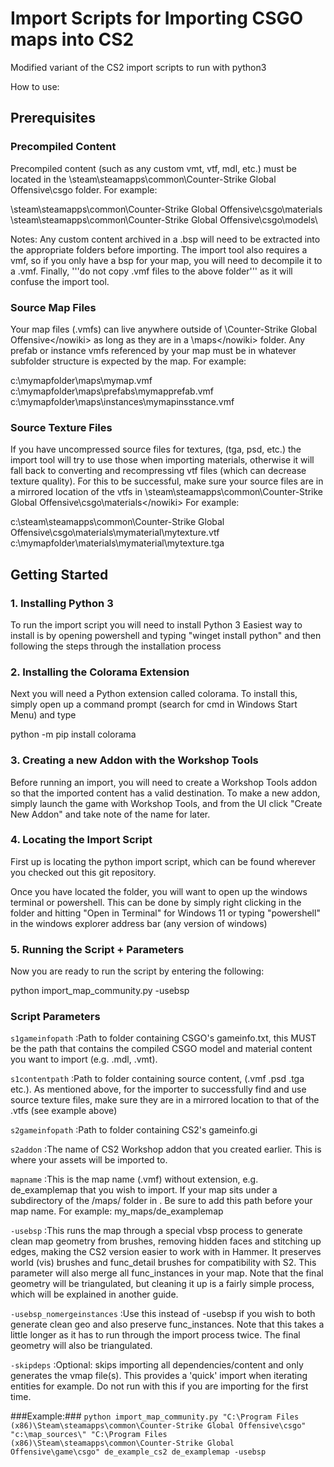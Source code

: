 # Import Scripts for Importing CSGO maps into CS2
Modified variant of the CS2 import scripts to run with python3

How to use:

## Prerequisites ##
### Precompiled Content ###
Precompiled content (such as any custom vmt, vtf, mdl, etc.) must be located in the \steam\steamapps\common\Counter-Strike Global Offensive\csgo folder.  For example: 

\steam\steamapps\common\Counter-Strike Global Offensive\csgo\materials\
\steam\steamapps\common\Counter-Strike Global Offensive\csgo\models\

Notes: Any custom content archived in a .bsp will need to be extracted into the appropriate folders before importing. The import tool also requires a vmf, so if you only have a bsp for your map, you will need to decompile it to a .vmf. Finally, '''do not copy .vmf files to the above folder''' as it will confuse the import tool.


### Source Map Files ###
Your map files (.vmfs) can live anywhere outside of <nowiki>\Counter-Strike Global Offensive\</nowiki> as long as they are in a <nowiki>\maps\</nowiki> folder. Any prefab or instance vmfs referenced by your map must be in whatever subfolder structure is expected by the map. For example:

<nowiki>c:\mymapfolder\maps\mymap.vmf
c:\mymapfolder\maps\prefabs\mymapprefab.vmf
c:\mymapfolder\maps\instances\mymapinsstance.vmf</nowiki>


### Source Texture Files ###
If you have uncompressed source files for textures, (tga, psd, etc.) the import tool will try to use those when importing materials, otherwise it will fall back to converting and recompressing vtf files (which can decrease texture quality). For this to be successful, make sure your source files are in a mirrored location of the vtfs in <nowiki>\steam\steamapps\common\Counter-Strike Global Offensive\csgo\materials\</nowiki> For example:

<nowiki>c:\steam\steamapps\common\Counter-Strike Global Offensive\csgo\materials\mymaterial\mytexture.vtf
c:\mymapfolder\materials\mymaterial\mytexture.tga</nowiki>


## Getting Started ##
### 1. Installing Python 3 ###
To run the import script you will need to install Python 3
Easiest way to install is by opening powershell and typing "winget install python" and then following the steps through the installation process


### 2. Installing the Colorama Extension ###
Next you will need a Python extension called colorama. To install this, simply open up a command prompt (search for cmd in Windows Start Menu) and type

<nowiki>python -m pip install colorama</nowiki>


### 3. Creating a new Addon with the Workshop Tools ###
Before running an import, you will need to create a Workshop Tools addon so that the imported content has a valid destination. To make a new addon, simply launch the game with Workshop Tools, and from the UI click "Create New Addon" and take note of the name for later.



### 4. Locating the Import Script ###
First up is locating the python import script, which can be found wherever you checked out this git repository.

Once you have located the folder, you will want to open up the windows terminal or powershell. This can be done by simply right clicking in the folder and hitting "Open in Terminal" for Windows 11 or typing "powershell" in the windows explorer address bar (any version of windows)


### 5. Running the Script + Parameters ###
Now you are ready to run the script by entering the following:

<nowiki>python import_map_community.py <s1gameinfopath> <s1contentpath> <s2gameinfopath> <s2addon> <mapname> -usebsp</nowiki>


### Script Parameters ###


```s1gameinfopath```
:Path to folder containing CSGO's gameinfo.txt, this MUST be the path that contains the compiled CSGO model and material content you want to import (e.g. .mdl, .vmt).
 

```s1contentpath```
:Path to folder containing source content, (.vmf .psd .tga etc.). As mentioned above, for the importer to successfully find and use source texture files, make sure they are in a mirrored location to that of the .vtfs (see example above)


```s2gameinfopath```
:Path to folder containing CS2's gameinfo.gi


```s2addon```
:The name of CS2 Workshop addon that you created earlier. This is where your assets will be imported to.


```mapname```
:This is the map name (.vmf) without extension, e.g. de_examplemap that you wish to import. If your map sits under a subdirectory of the <nowiki>/maps/</nowiki> folder in <nowiki><s1contentpath></nowiki>. Be sure to add this path before your map name. For example: <nowiki>my_maps/de_examplemap</nowiki>


```-usebsp```
:This runs the map through a special vbsp process to generate clean map geometry from brushes, removing hidden faces and stitching up edges, making the CS2 version easier to work with in Hammer. It preserves world (vis) brushes and func_detail brushes for compatibility with S2. This parameter will also merge all func_instances in your map. Note that the final geometry will be triangulated, but cleaning it up is a fairly simple process, which will be explained in another guide.


```-usebsp_nomergeinstances```
:Use this instead of -usebsp if you wish to both generate clean geo and also preserve func_instances. Note that this takes a little longer as it has to run through the import process twice. The final geometry will also be triangulated.


```-skipdeps```
:Optional: skips importing all dependencies/content and only generates the vmap file(s). This provides a 'quick' import when iterating entities for example. Do not run with this if you are importing for the first time. 


###Example:###
```python import_map_community.py "C:\Program Files (x86)\Steam\steamapps\common\Counter-Strike Global Offensive\csgo" "c:\map_sources\" "C:\Program Files (x86)\Steam\steamapps\common\Counter-Strike Global Offensive\game\csgo" de_example_cs2 de_examplemap -usebsp```
